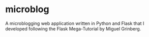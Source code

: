 # microblog

A microblogging web application written in Python and Flask that I developed following the Flask Mega-Tutorial by Miguel Grinberg.
